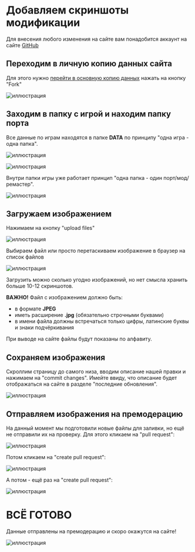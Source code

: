 # Добавляем скриншоты модификации

Для внесения любого изменения на сайте вам понадобится аккаунт на сайте [GitHub](https://github.com/)

## Переходим в личную копию данных сайта

Для этого нужно [перейти в основную копию данных](https://github.com/Newbilius/GamesRevival) нажать на кнопку "Fork"

![иллюстрация](/MANUAL/img/fork.png)

## Заходим в папку с игрой и находим папку порта

Все данные по играм находятся в папке **DATA** по принципу "одна игра - одна папка".

![иллюстрация](/MANUAL/img/data_folder.png)

![иллюстрация](/MANUAL/img/doom2d.png)

Внутри папки игры уже работает принцип "одна папка - один порт/мод/ремастер".

![иллюстрация](/MANUAL/img/doom2d_inside.png)

## Загружаем изображением

Нажимаем на кнопку "upload files"

![иллюстрация](/MANUAL/img/add_logo_1.png)

Выбираем файл или просто перетаскиваем изображение в браузер на список файлов

![иллюстрация](/MANUAL/img/add_logo_2.png)

Загрузить можно сколько угодно изображений, но нет смысла хранить больше 10-12 скриншотов.

**ВАЖНО!** Файл с изображением должно быть:
* в формате **JPEG**
* иметь расширение **.jpg** (обязательно строчными буквами)
* в имени файла должны встречаться только цифры, латинские буквы и знаки подчёркивания

При выводе на сайте файлы будут показаны по алфавиту.

## Сохраняем изображения

Скроллим страницу до самого низа, вводим описание нашей правки и нажимаем на "commit changes". Имейте ввиду, что описание будет отображаться на сайте в разделе "последние обновления".

![иллюстрация](/MANUAL/img/add_logo_commit.png)

## Отправляем изображения на премодерацию

На данный момент мы подготовили новые файлы для заливки, но ещё не отправили их на проверку. Для этого кликаем на "pull request":

![иллюстрация](/MANUAL/img/pull_request_from_fork.png)

Потом кликаем на "create pull request":

![иллюстрация](/MANUAL/img/create_pull_request1.png)

А потом - ещё раз на "create pull request":

![иллюстрация](/MANUAL/img/create_pull_request2.png)

# **ВСЁ ГОТОВО**

Данные отправлены на премодерацию и скоро окажутся на сайте!

![иллюстрация](/MANUAL/img/create_pull_request3.png)
